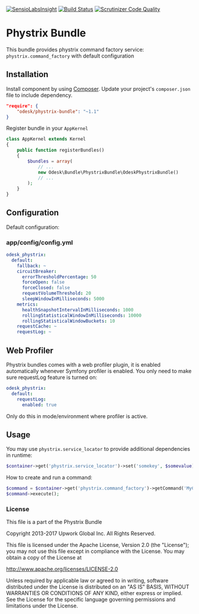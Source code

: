 [![SensioLabsInsight](https://insight.sensiolabs.com/projects/c009dadf-a219-4808-b888-e9abad9a73bf/mini.png)](https://insight.sensiolabs.com/projects/c009dadf-a219-4808-b888-e9abad9a73bf)
[![Build Status](https://travis-ci.org/upwork/phystrix-bundle.svg)](https://travis-ci.org/upwork/phystrix-bundle)
[![Scrutinizer Code Quality](https://scrutinizer-ci.com/g/odesk/phystrix-bundle/badges/quality-score.png?b=master)](https://scrutinizer-ci.com/g/odesk/phystrix-bundle/?branch=master)


# Phystrix Bundle

This bundle provides phystrix command factory service: `phystrix.command_factory` with default configuration

## Installation

Install component by using [Composer](https://getcomposer.org).
Update your project's `composer.json` file to include dependency.

```json
"require": {
    "odesk/phystrix-bundle": "~1.1"
}
```

Register bundle in your `AppKernel`

``` php
class AppKernel extends Kernel
{
    public function registerBundles()
    {
        $bundles = array(
            // ...
            new Odesk\Bundle\PhystrixBundle\OdeskPhystrixBundle()
            // ...
        );
    }
}
```

## Configuration

Default configuration:

### app/config/config.yml

```yaml
odesk_phystrix:
  default:
    fallback: ~
    circuitBreaker:
      errorThresholdPercentage: 50
      forceOpen: false
      forceClosed: false
      requestVolumeThreshold: 20
      sleepWindowInMilliseconds: 5000
    metrics:
      healthSnapshotIntervalInMilliseconds: 1000
      rollingStatisticalWindowInMilliseconds: 10000
      rollingStatisticalWindowBuckets: 10
    requestCache: ~
    requestLog: ~
```

## Web Profiler

Phystrix bundles comes with a web profiler plugin, it is enabled automatically whenever Symfony profiler is enabled.
You only need to make sure requestLog feature is turned on:

```yaml
odesk_phystrix:
  default:
    requestLog:
      enabled: true
```

Only do this in mode/environment where profiler is active.

## Usage

You may use `phystrix.service_locator` to provide additional dependencies in runtime:

```php
$container->get('phystrix.service_locator')->set('somekey', $somevalue);
```

How to create and run a command:

```php
$command = $container->get('phystrix.command_factory')->getCommand('MyCommand', $parameter1, $parameter2);
$command->execute();
```

### License

This file is a part of the Phystrix Bundle

Copyright 2013-2017 Upwork Global Inc. All Rights Reserved.

This file is licensed under the Apache License, Version 2.0 (the "License");
you may not use this file except in compliance with the License.
You may obtain a copy of the License at

http://www.apache.org/licenses/LICENSE-2.0

Unless required by applicable law or agreed to in writing, software
distributed under the License is distributed on an "AS IS" BASIS,
WITHOUT WARRANTIES OR CONDITIONS OF ANY KIND, either express or implied.
See the License for the specific language governing permissions and
limitations under the License.

